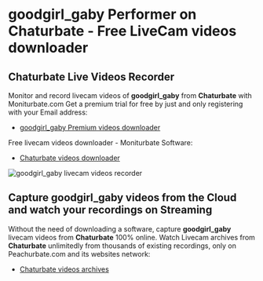 # goodgirl_gaby Performer on Chaturbate - Free LiveCam videos downloader

## Chaturbate Live Videos Recorder

Monitor and record livecam videos of **goodgirl_gaby** from **Chaturbate** with Moniturbate.com
Get a premium trial for free by just and only registering with your Email address:
* [goodgirl_gaby Premium videos downloader](https://moniturbate.com/request-demo-licence-key.html)

Free livecam videos downloader - Moniturbate Software:
* [Chaturbate videos downloader](https://moniturbate.com/moniturbate-download-software.html)

![goodgirl_gaby livecam videos recorder](https://peachurnet.com/templates/moniturbate-software.png)


## Capture goodgirl_gaby videos from the Cloud and watch your recordings on Streaming

Without the need of downloading a software, capture **goodgirl_gaby** livecam videos from **Chaturbate** 100% online.
Watch Livecam archives from **Chaturbate** unlimitedly from thousands of existing recordings, only on Peachurbate.com and its websites network:
* [Chaturbate videos archives](https://peachurnet.com/)